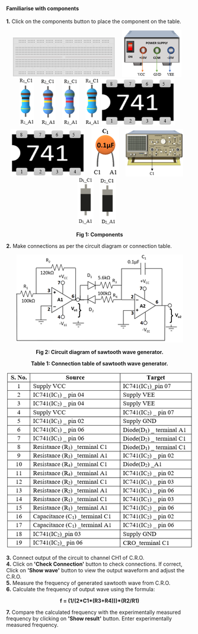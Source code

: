 
#### Familiarise with components

**1.** Click on the components button to place the component on the table. 
<div style="text-align:center">   

![](images/board.png "breadbord")&emsp; ![](images/supply.png "Power Supply")&emsp; ![](images/r1.png "100KΩResistor")&emsp; ![](images/r2.png "120KΩResistor")&emsp; ![](images/r3.png "5.6KΩResistor")&emsp; ![](images/r4.png "100KΩResistor")  ![](images/IC1.png "IC1")&emsp; ![](images/IC1.png "IC2")&emsp; ![](images/capacitor.png "Capacitor")&emsp; ![](images/cro.png "CRO")&emsp; ![](images/diode1.png "Diode(D1)")&emsp; ![](images/diode2.png "Diode(D2)")&emsp;
 
**Fig 1: Components**
</div>

**2.** Make connections as per the circuit diagram or connection table.
<div style="text-align:center"> 

![](images/image1ins.png)  

**Fig 2: Circuit diagram of sawtooth wave generator.**

**Table 1: Connection table of sawtooth wave generator.**

![](images/table.png)
</div> 

**3.** Connect output of the circuit to channel CH1 of C.R.O.  
**4.** Click on **'Check Connection'** button to check connections. If correct, Click on **'Show wave'** button to view the output waveform and adjust the C.R.O.  
**5.** Measure the frequency of generated sawtooth wave from C.R.O.  
**6.** Calculate the frequency of output wave using the formula:  
<div style="text-align:center">

**f = (1/(2\*C1\*(R3+R4)))\*(R2/R1)**
</div>

**7.** Compare the calculated frequency with the experimentally measured frequency by clicking on **'Show result'** button. Enter experimentally measured frequency.


 
